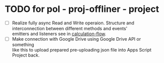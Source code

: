 # TODO for **pol - proj-offliner - project**

- [ ] Realize fully async Read and Write operaion.
   Structure and interconnection between different methods and events'  
   emitters and listeners see in
   [calculation-flow](./calculation_flow.md "show calc-flow structure").
- [ ] Make connection with Google Drive using Google Drive API or something  
like this to upload prepared pre-uploading json file into Apps Script Project back.
